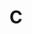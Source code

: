 # C

<object data="txt/hello_world.txt" width="255px" height="150px"></object>

<object data="txt/hello_world_warning.txt" width="584px" height="120px"></object>
